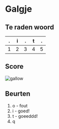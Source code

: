 # Galgje

## Te raden woord

|.|i|.|t|.|
|-|-|-|-|-|
|1|2|3|4|5|

## Score
![gallow](./images/2.png)

## Beurten
1. o - fout
2. i - goed!
3. t - goeeddd!
4. q 